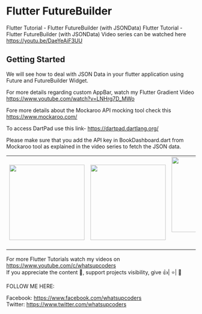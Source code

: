 # Flutter FutureBuilder

Flutter Tutorial - Flutter FutureBuilder (with JSONData)
Flutter Tutorial - Flutter FutureBuilder (with JSONData) Video series can be watched here https://youtu.be/DaeYeAiF3UU

## Getting Started

We will see how to deal with JSON Data in your flutter application using Future and FutureBuilder Widget.
 
For more details regarding custom AppBar, watch my Flutter Gradient Video https://www.youtube.com/watch?v=LNHrg7D_MWo

Fore more details about the Mockaroo API mocking tool check this https://www.mockaroo.com/

To access DartPad use this link- https://dartpad.dartlang.org/

Please make sure that you add the API key in BookDashboard.dart from Mockaroo tool as explained in the video series to fetch the JSON data.

<div style="text-align: center">
    <table>
        <tr>
            <td style="text-align: center">
                    <img src="https://github.com/whatsupcoders/Flutter-FutureBuilder/blob/master/assets/Screenshot_1561598511.png" width="200"/>
            </td>            
            <td style="text-align: center">              
                      <img src="https://github.com/whatsupcoders/Flutter-FutureBuilder/blob/master/assets/Screenshot_1561598520.png" width="200"/>
            </td>
            <td style="text-align: center">
                     <img src="https://github.com/whatsupcoders/Flutter-FutureBuilder/blob/master/assets/flutter_json_gif.gif" width="200"/>
        
      </tr>
  </table>
  </div>
  
For more Flutter Tutorials watch my videos on https://www.youtube.com/c/whatsupcoders <br />
If you appreciate the content 📖, support projects visibility, give 👍| ⭐| 👏

FOLLOW ME HERE:

Facebook: https://www.facebook.com/whatsupcoders <br />
Twitter: https://www.twitter.com/whatsupcoders
